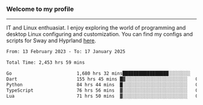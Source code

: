 ### Welcome to my profile

---

IT and Linux enthuasiat. I enjoy exploring the world of programming and desktop Linux configuring and customization. You can find my configs and scripts for Sway and Hyprland [here](https://github.com/uroborosq/mess-of-linux-configurations).

<!-- <div display="block">
 	<img align="left" width="48%" alt="isocalendar" src=".github/metrics/isocalendar_metrics.svg" />
	<img align="center" width="48%" alt="contributions" src=".github/metrics/contributions_metrics.svg" />
	<img align="center" alt="languages" src=".github/metrics/languages_metrics.svg" />
</div> -->

<!-- ![](https://komarev.com/ghpvc/?username=uroborosq&color=success&style=flat-square) -->
<!-- [](https://img.shields.io/github/last-commit/uroborosq/uroborosq?label=Profile%20updated&style=flat-square) -->

<!--START_SECTION:waka-->

```txt
From: 13 February 2023 - To: 17 January 2025

Total Time: 2,453 hrs 59 mins

Go                        1,680 hrs 32 mins█████████████████░░░░░░░░   67.83 %
Dart                      155 hrs 45 mins █▓░░░░░░░░░░░░░░░░░░░░░░░   06.29 %
Python                    84 hrs 44 mins  █░░░░░░░░░░░░░░░░░░░░░░░░   03.42 %
TypeScript                76 hrs 56 mins  ▓░░░░░░░░░░░░░░░░░░░░░░░░   03.11 %
Lua                       71 hrs 50 mins  ▓░░░░░░░░░░░░░░░░░░░░░░░░   02.90 %
```

<!--END_SECTION:waka-->
